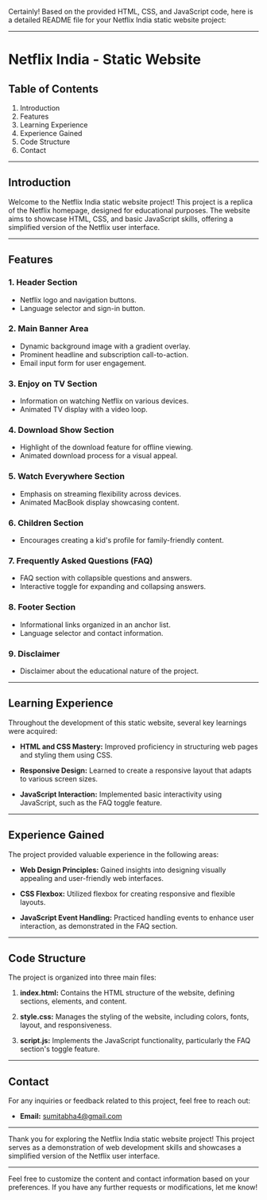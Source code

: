 Certainly! Based on the provided HTML, CSS, and JavaScript code, here is a detailed README file for your Netflix India static website project:

---

# Netflix India - Static Website

## Table of Contents

1. Introduction
2. Features
3. Learning Experience
4. Experience Gained
5. Code Structure
6. Contact

---

## Introduction

Welcome to the Netflix India static website project! This project is a replica of the Netflix homepage, designed for educational purposes. The website aims to showcase HTML, CSS, and basic JavaScript skills, offering a simplified version of the Netflix user interface.

---

## Features

### 1. Header Section
- Netflix logo and navigation buttons.
- Language selector and sign-in button.

### 2. Main Banner Area
- Dynamic background image with a gradient overlay.
- Prominent headline and subscription call-to-action.
- Email input form for user engagement.

### 3. Enjoy on TV Section
- Information on watching Netflix on various devices.
- Animated TV display with a video loop.

### 4. Download Show Section
- Highlight of the download feature for offline viewing.
- Animated download process for a visual appeal.

### 5. Watch Everywhere Section
- Emphasis on streaming flexibility across devices.
- Animated MacBook display showcasing content.

### 6. Children Section
- Encourages creating a kid's profile for family-friendly content.

### 7. Frequently Asked Questions (FAQ)
- FAQ section with collapsible questions and answers.
- Interactive toggle for expanding and collapsing answers.

### 8. Footer Section
- Informational links organized in an anchor list.
- Language selector and contact information.

### 9. Disclaimer
- Disclaimer about the educational nature of the project.

---

## Learning Experience

Throughout the development of this static website, several key learnings were acquired:

- **HTML and CSS Mastery:** Improved proficiency in structuring web pages and styling them using CSS.
  
- **Responsive Design:** Learned to create a responsive layout that adapts to various screen sizes.
  
- **JavaScript Interaction:** Implemented basic interactivity using JavaScript, such as the FAQ toggle feature.

---

## Experience Gained

The project provided valuable experience in the following areas:

- **Web Design Principles:** Gained insights into designing visually appealing and user-friendly web interfaces.

- **CSS Flexbox:** Utilized flexbox for creating responsive and flexible layouts.

- **JavaScript Event Handling:** Practiced handling events to enhance user interaction, as demonstrated in the FAQ section.

---

## Code Structure

The project is organized into three main files:

1. **index.html:** Contains the HTML structure of the website, defining sections, elements, and content.

2. **style.css:** Manages the styling of the website, including colors, fonts, layout, and responsiveness.

3. **script.js:** Implements the JavaScript functionality, particularly the FAQ section's toggle feature.

---

## Contact

For any inquiries or feedback related to this project, feel free to reach out:

- **Email:** [sumitabha4@gmail.com](mailto:sumitabha4@gmail.com)

---

Thank you for exploring the Netflix India static website project! This project serves as a demonstration of web development skills and showcases a simplified version of the Netflix user interface.

--- 

Feel free to customize the content and contact information based on your preferences. If you have any further requests or modifications, let me know!
